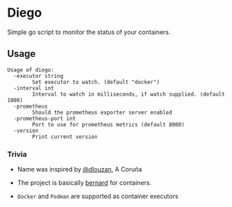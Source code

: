 # Diego

Simple go script to monitor the status of your containers.

## Usage

```
Usage of diego:
  -executor string
        Set executor to watch. (default "docker")
  -interval int
        Interval to watch in milliseconds, if watch supplied. (default 1000)
  -prometheus
        Should the prometheus exporter server enabled
  -prometheus-port int
        Port to use for prometheus metrics (default 8000)
  -version
        Print current version
```

### Trivia

* Name was inspired by [@dlouzan](https://github.com/dlouzan), A Coruña

* The project is basically [bernard](https://github.com/max-wittig/bernard)
  for containers.

* `Docker` and `Podman` are supported as container executors
